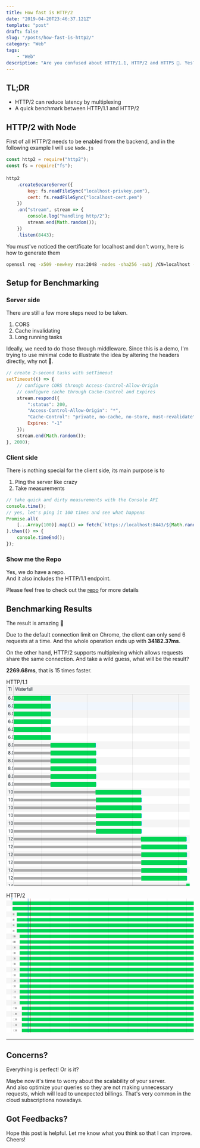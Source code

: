 ```yaml
---
title: How fast is HTTP/2
date: "2019-04-20T23:46:37.121Z"
template: "post"
draft: false
slug: "/posts/how-fast-is-http2/"
category: "Web"
tags:
    - "Web"
description: "Are you confused about HTTP/1.1, HTTP/2 and HTTPS 🤯. Yes? Let's mix them together and see what happens next lol"
---
```


## TL;DR

-   HTTP/2 can reduce latency by multiplexing
-   A quick benchmark between HTTP/1.1 and HTTP/2

## HTTP/2 with Node

First of all HTTP/2 needs to be enabled from the backend, and in the following example I will use `Node.js`

```javascript
const http2 = require("http2");
const fs = require("fs");

http2
    .createSecureServer({
        key: fs.readFileSync("localhost-privkey.pem"),
        cert: fs.readFileSync("localhost-cert.pem")
    })
    .on("stream", stream => {
        console.log("handling http/2");
        stream.end(Math.random());
    })
    .listen(8443);
```

You must've noticed the certificate for localhost and don't worry, here is how to generate them

```sh
openssl req -x509 -newkey rsa:2048 -nodes -sha256 -subj /CN=localhost -keyout localhost-privkey.pem -out localhost-cert.pem
```

## Setup for Benchmarking

### Server side

There are still a few more steps need to be taken.

1. CORS
2. Cache invalidating
3. Long running tasks

Ideally, we need to do those through middleware. Since this is a demo, I'm trying to use minimal code to illustrate the idea by altering the headers directly, why not 🤣.

```javascript
// create 2-second tasks with setTimeout
setTimeout(() => {
    // configure CORS through Access-Control-Allow-Origin
    // configure cache through Cache-Control and Expires
    stream.respond({
        ":status": 200,
        "Access-Control-Allow-Origin": "*",
        "Cache-Control": "private, no-cache, no-store, must-revalidate",
        Expires: "-1"
    });
    stream.end(Math.random());
}, 2000);
```

### Client side

There is nothing special for the client side, its main purpose is to

1. Ping the server like crazy
2. Take measurements

```javascript
// take quick and dirty measurements with the Console API
console.time();
// yes, let's ping it 100 times and see what happens
Promise.all(
    [...Array(100)].map(() => fetch(`https://localhost:8443/${Math.random()}`))
).then(() => {
    console.timeEnd();
});
```

### Show me the Repo

Yes, we do have a repo.  
And it also includes the HTTP/1.1 endpoint.

Please feel free to check out the [repo](https://github.com/TianyuanC/http2-demo) for more details

## Benchmarking Results

The result is amazing 🤩

Due to the default connection limit on Chrome, the client can only send 6 requests at a time. And the whole operation ends up with **34182.37ms**.

On the other hand, HTTP/2 supports multiplexing which allows requests share the same connection. And take a wild guess, what will be the result?

**2269.68ms**, that is 15 times faster.

HTTP/1.1  
![http1](https://raw.githubusercontent.com/TianyuanC/http2-demo/master/img/http1_1.png)

HTTP/2  
![http2](https://raw.githubusercontent.com/TianyuanC/http2-demo/master/img/http2_0.png)

---

## Concerns?

Everything is perfect! Or is it?

Maybe now it's time to worry about the scalability of your server.  
And also optimize your queries so they are not making unnecessary requests, which will lead to unexpected billings. That's very common in the cloud subscriptions nowadays.

## Got Feedbacks?

Hope this post is helpful. Let me know what you think so that I can improve. Cheers!

